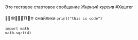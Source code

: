 Это тестовое стартовое сообщение
*Жирный*
_курсив_
#Хештег

🙏🤡🕸👧💃📗⛩🕍✡
смайлики
`print("this is code")`
```
import math
math.sqrt(4)
```
